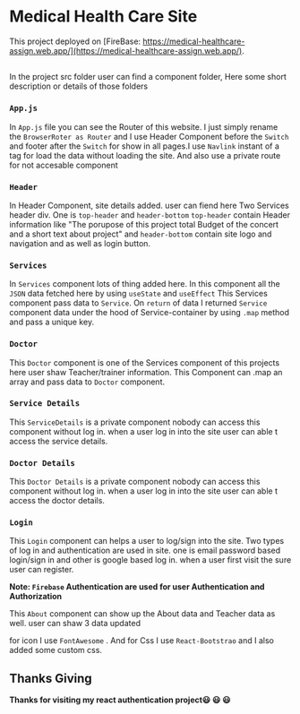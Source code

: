 # Medical Health Care Site

This project deployed on [FireBase: https://medical-healthcare-assign.web.app/](https://medical-healthcare-assign.web.app/).

## 

In the project src folder user can find a component folder, 
Here some short description or details of those folders

### `App.js`

In `App.js` file you can see the Router of this website. I just simply rename the `BrowserRoter as Router` and I use Header Component before the `Switch` and footer after the `Switch` for show in all pages.I use `Navlink` instant of a tag for load the data without loading the site. And also use a private route for not accesable component 

### `Header`

In Header Component, site details added. 
user can fiend here Two Services header div. One is `top-header` and `header-bottom`
`top-header` contain Header information like "The porupose of this project total Budget of the concert and a short text about project" and `header-bottom` contain site logo and navigation and as well as login button. 


### `Services`

In `Services` component lots of thing added here. 
In this component all the  `JSON` data fetched here by using `useState` and `useEffect`
This Services component pass data to `Service`.
On `return` of data I returned `Service` component data under the hood of Service-container by using `.map` method and pass a unique key. 


### `Doctor`

This `Doctor` component is one of the Services component of this projects here user shaw Teacher/trainer information. 
This Component can .map an array and pass data to `Doctor` component. 

### `Service Details`

This `ServiceDetails` is a private component nobody can access this component without log in. when a user log in into the site user can able t access the service details.

### `Doctor Details`

This `Doctor Details` is a private component nobody can access this component without log in. when a user log in into the site user can able t access the doctor details.

### `Login`
This `Login` component can helps a user to log/sign into the site. Two types of log in and authentication are used in  site. one is email password based login/sign in and other is google based log in. when a user first visit the sure user can register. 

**Note:  `Firebase` Authentication are used for user Authentication and Authorization**

This `About` component can show up the About data and Teacher data as well. 
user can shaw 3 data updated


for icon  I use `FontAwesome` . And for Css I use `React-Bootstrao` and I also added some custom css. 

## Thanks Giving

**Thanks for visiting my react authentication project:smiley: :smiley: :smiley:**